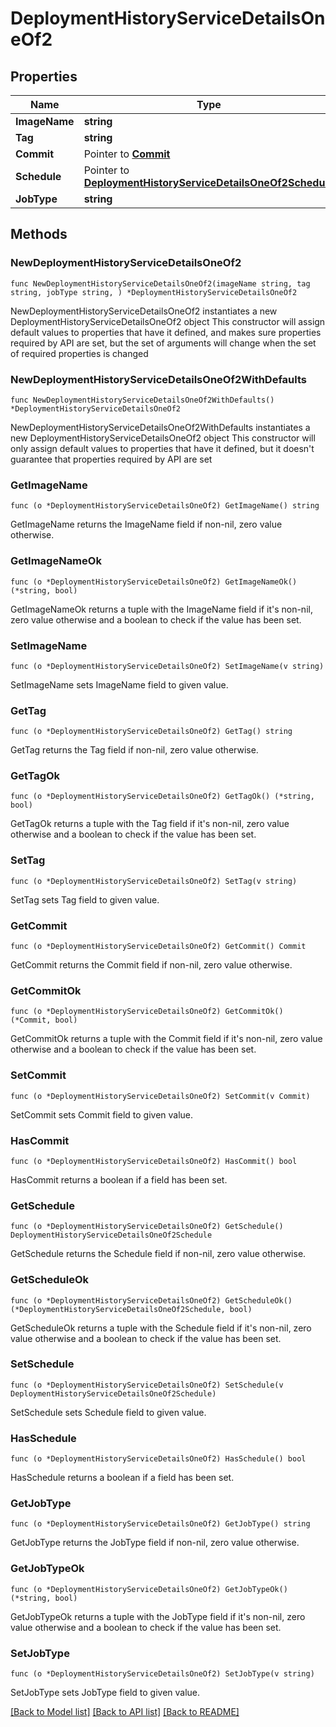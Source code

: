 # DeploymentHistoryServiceDetailsOneOf2

## Properties

Name | Type | Description | Notes
------------ | ------------- | ------------- | -------------
**ImageName** | **string** |  | 
**Tag** | **string** |  | 
**Commit** | Pointer to [**Commit**](Commit.md) |  | [optional] 
**Schedule** | Pointer to [**DeploymentHistoryServiceDetailsOneOf2Schedule**](DeploymentHistoryServiceDetailsOneOf2Schedule.md) |  | [optional] 
**JobType** | **string** |  | 

## Methods

### NewDeploymentHistoryServiceDetailsOneOf2

`func NewDeploymentHistoryServiceDetailsOneOf2(imageName string, tag string, jobType string, ) *DeploymentHistoryServiceDetailsOneOf2`

NewDeploymentHistoryServiceDetailsOneOf2 instantiates a new DeploymentHistoryServiceDetailsOneOf2 object
This constructor will assign default values to properties that have it defined,
and makes sure properties required by API are set, but the set of arguments
will change when the set of required properties is changed

### NewDeploymentHistoryServiceDetailsOneOf2WithDefaults

`func NewDeploymentHistoryServiceDetailsOneOf2WithDefaults() *DeploymentHistoryServiceDetailsOneOf2`

NewDeploymentHistoryServiceDetailsOneOf2WithDefaults instantiates a new DeploymentHistoryServiceDetailsOneOf2 object
This constructor will only assign default values to properties that have it defined,
but it doesn't guarantee that properties required by API are set

### GetImageName

`func (o *DeploymentHistoryServiceDetailsOneOf2) GetImageName() string`

GetImageName returns the ImageName field if non-nil, zero value otherwise.

### GetImageNameOk

`func (o *DeploymentHistoryServiceDetailsOneOf2) GetImageNameOk() (*string, bool)`

GetImageNameOk returns a tuple with the ImageName field if it's non-nil, zero value otherwise
and a boolean to check if the value has been set.

### SetImageName

`func (o *DeploymentHistoryServiceDetailsOneOf2) SetImageName(v string)`

SetImageName sets ImageName field to given value.


### GetTag

`func (o *DeploymentHistoryServiceDetailsOneOf2) GetTag() string`

GetTag returns the Tag field if non-nil, zero value otherwise.

### GetTagOk

`func (o *DeploymentHistoryServiceDetailsOneOf2) GetTagOk() (*string, bool)`

GetTagOk returns a tuple with the Tag field if it's non-nil, zero value otherwise
and a boolean to check if the value has been set.

### SetTag

`func (o *DeploymentHistoryServiceDetailsOneOf2) SetTag(v string)`

SetTag sets Tag field to given value.


### GetCommit

`func (o *DeploymentHistoryServiceDetailsOneOf2) GetCommit() Commit`

GetCommit returns the Commit field if non-nil, zero value otherwise.

### GetCommitOk

`func (o *DeploymentHistoryServiceDetailsOneOf2) GetCommitOk() (*Commit, bool)`

GetCommitOk returns a tuple with the Commit field if it's non-nil, zero value otherwise
and a boolean to check if the value has been set.

### SetCommit

`func (o *DeploymentHistoryServiceDetailsOneOf2) SetCommit(v Commit)`

SetCommit sets Commit field to given value.

### HasCommit

`func (o *DeploymentHistoryServiceDetailsOneOf2) HasCommit() bool`

HasCommit returns a boolean if a field has been set.

### GetSchedule

`func (o *DeploymentHistoryServiceDetailsOneOf2) GetSchedule() DeploymentHistoryServiceDetailsOneOf2Schedule`

GetSchedule returns the Schedule field if non-nil, zero value otherwise.

### GetScheduleOk

`func (o *DeploymentHistoryServiceDetailsOneOf2) GetScheduleOk() (*DeploymentHistoryServiceDetailsOneOf2Schedule, bool)`

GetScheduleOk returns a tuple with the Schedule field if it's non-nil, zero value otherwise
and a boolean to check if the value has been set.

### SetSchedule

`func (o *DeploymentHistoryServiceDetailsOneOf2) SetSchedule(v DeploymentHistoryServiceDetailsOneOf2Schedule)`

SetSchedule sets Schedule field to given value.

### HasSchedule

`func (o *DeploymentHistoryServiceDetailsOneOf2) HasSchedule() bool`

HasSchedule returns a boolean if a field has been set.

### GetJobType

`func (o *DeploymentHistoryServiceDetailsOneOf2) GetJobType() string`

GetJobType returns the JobType field if non-nil, zero value otherwise.

### GetJobTypeOk

`func (o *DeploymentHistoryServiceDetailsOneOf2) GetJobTypeOk() (*string, bool)`

GetJobTypeOk returns a tuple with the JobType field if it's non-nil, zero value otherwise
and a boolean to check if the value has been set.

### SetJobType

`func (o *DeploymentHistoryServiceDetailsOneOf2) SetJobType(v string)`

SetJobType sets JobType field to given value.



[[Back to Model list]](../README.md#documentation-for-models) [[Back to API list]](../README.md#documentation-for-api-endpoints) [[Back to README]](../README.md)


